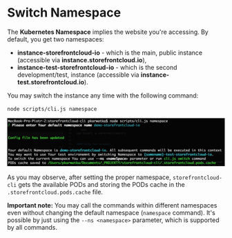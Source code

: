# Switch Namespace

The **Kubernetes Namespace** implies the website you're accessing. By default, you get two namespaces:

- **instance-storefrontcloud-io** - which is the main, public instance (accessible via **instance.storefrontcloud.io**),
- **instance-test-storefrontcloud-io** - which is the second development/test, instance (accessible via **instance-test.storefrontcloud.io**).

You may switch the instance any time with the following command:

```
node scripts/cli.js namespace
```
<img src="/doc/namespace-command.png" />

As you may observe, after setting the proper namespace, `storefrontcloud-cli` gets the available PODs and storing the PODs cache in the `.storefrontcloud.pods.cache` file.

**Important note:** You may call the commands within different namespaces even without changing the default namespace (`namespace` command). It's possible by just using the `--ns <namespace>` parameter, which is supported by all commands.
